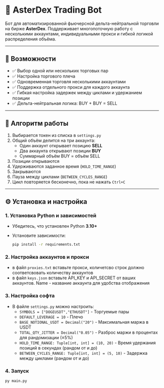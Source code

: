# 🧠 AsterDex Trading Bot

Бот для автоматизированной фьючерсной дельта-нейтральной торговли на бирже **AsterDex**. Поддерживает многопоточную работу с несколькими аккаунтами, индивидуальными прокси и гибкой логикой распределения объёма.

---

## 🚀 Возможности

- ✅ Выбор одной или нескольких торговых пар
- ✅ Настройка торгового плеча
- ✅ Одновременная торговля несколькими аккаунтами
- ✅ Поддержка отдельного прокси для каждого аккаунта
- ✅ Гибкая настройка задержек между циклами и удержанием позиции
- ✅ Дельта-нейтральная логика: BUY + BUY = SELL

---

## 🧩 Алгоритм работы

1. Выбирается токен из списка в `settings.py`
2. Общий объём делится на три аккаунта:
   - Один аккаунт открывает позицию **SELL**
   - Два аккаунта открывают позиции **BUY**
   - Суммарный объём BUY = объём SELL
3. Позиции открываются
4. Удерживаются заданное время (`HOLD_TIME_RANGE`)
5. Закрываются
6. Пауза между циклами (`BETWEEN_CYCLES_RANGE`)
7. Цикл повторяется бесконечно, пока не нажать `Ctrl+C`

---

## ⚙️ Установка и настройка

### 1. Установка Python и зависимостей

- Убедитесь, что установлен Python **3.10+**
- Установите зависимости:

  ```bash
  pip install -r requirements.txt 

### 2. Настройка аккаунтов и прокси

- в файл `proxies.txt` вставьте прокси, количетсво строк должно соответсвовать количеству аккаунтов
- в файл `keys.json` вставьте API_KEY и API_SECRET от ваших аккаунтов. Name - название аккаунта для удобства отображения

### 3. Настройка софта

- В файле `settings.py` можно настроить:
    - `SYMBOLS = ["DOGEUSDT","ETHUSDT"]` - Торгуемые пары
    - `DEFAULT_LEVERAGE = 10` - Плечо
    - `BASE_NOTIONAL_USDT = Decimal("20")` - Максимальная маржа в USDT
    - `TOTAL_QTY_JITTER = Decimal("0.05")` - Разброс маржи в процентах для рандомизации (±5%)
    - `HOLD_TIME_RANGE: Tuple[int, int] = (10, 20)` - Время удержания позиций в секундах (рандом от и до)       
    - `BETWEEN_CYCLES_RANGE: Tuple[int, int] = (5, 10)` - Задержка между циклами (рандом от и до)

### 4. Запуск

  ```bash
  py main.py

